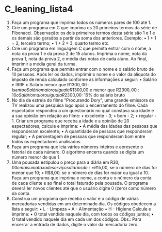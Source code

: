 # C_leaning_lista4
1. Faça um programa que imprima todos os números pares de 100 até 1.
2. Crie um programa em C que imprima os 20 primeiros termos da série de Fibonacci.
Observação: os dois primeiros termos desta série são 1 e 1 e os demais são gerados a partir da soma dos anteriores. Exemplo:
• 1 + 1 = 2, terceiro termo;
• 1 + 2 = 3, quarto termo etc.
3. Crie um programa em linguagem C que permita entrar com o nome, a nota da prova 1 e da prova 2 de 15 alunos. Imprima o nome, nota da prova 1, nota da prova 2, e média das notas de cada aluno. Ao final, imprimir a média geral da turma.
4. Faça um programa que permita entrar com o nome e o salário bruto de 10 pessoas.
Após ler os dados, imprimir o nome e o valor da alíquota do imposto de renda calculado conforme as informações a seguir:
• Salário e IRRF
o Salário menor que R$1300,00: Isento
o Salário maior ou igual a R$1300,00 e menor que R$2300,00: 10% do salário bruto
o Salário maior ou igual a R$2300,00: 15% do salário bruto
5. No dia da estreia do filme "Procurando Dory", uma grande emissora de TV realizou uma pesquisa logo após o encerramento do filme. Cada espectador respondeu a um questionário no qual constava sua idade e a sua opinião em relação ao filme:
• excelente - 3;
• bom - 2;
• regular - 1.
Criar um programa que receba a idade e a opinião de 20 espectadores, calcule e imprima:
• A média das idades das pessoas que responderam excelente;
• A quantidade de pessoas que responderam regular;
• A percentagem de pessoas que responderam bom entre todos os expectadores analisados.
6. Faça um programa que leia vários números inteiros e apresente o fatorial de cada número. O algoritmo encerra quando se digita um número menor do que 1.
7. Uma pousada estipulou o preço para a diária em R$30,00 e mais uma taxa de serviços diários de:
• R$15,00, se o número de dias for menor que 10;
• R$8,00, se o número de dias for maior ou igual a 10.
Faça um programa que imprima o nome, a conta e o número da conta de cada cliente e ao final o total faturado pela pousada. O programa deverá ler novos clientes até que o usuário digite 0 (zero) como número da conta.
8. Construa um programa que receba o valor e o código de várias mercadorias vendidas em um determinado dia. Os códigos obedecem a lista a seguir:
• L - Limpeza
• A - Alimentação
• H - Higiene
Calcule e imprima:
• O total vendido naquele dia, com todos os códigos juntos;
• O total vendido naquele dia em cada um dos códigos.
Obs.: Para encerrar a entrada de dados, digite o valor da mercadoria zero.
